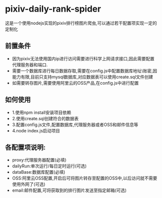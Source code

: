 # pixiv-daily-rank-spider
这是一个使用nodejs实现的pixiv排行榜图片爬虫,可以通过若干配置项实现一定的定制化

## 前置条件
- 因为pixiv无法使用国内ip进行访问需要进行科学上网请求接口,因此需要配置代理服务器和端口.
- 需要一个数据库进行每日数据存取,需要在config.js中配置数据库地址\账密,因能力有限,目前只支持mysql数据库,对应数据表可以使用create.sql文件创建
- 如需要转存图片,需要使用阿里云的OSS产品,在config.js中进行配置

## 如何使用
- 1.使用npm install安装项目依赖
- 2.使用create.sql创建符合的数据表
- 3.配置config.js文件,配置数据库,代理服务器或者OSS和邮件信息等
- 4.node index.js启动项目

## 各配置项说明:
- proxy:代理服务器配置(必填)
- dailyRun:单次运行/每日定时运行(可选)
- dataBase:数据库配置(必填)
- OSS:阿里云OSS配置,开启后可将图片转存至配置的OSS中,以后访问就不需要使用外网了(可选)
- email:邮件配置,可将获取到的排行图片发送至指定邮箱(可选)
